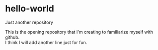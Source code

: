 # hello-world
Just another repository

This is the opening repository that I'm creating to familiarize myself with github.  
I think I will add another line just for fun.
